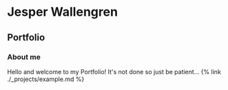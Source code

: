 # Jesper Wallengren
## Portfolio
### About me
Hello and welcome to my Portfolio! It's not done so just be patient...
{% link ./_projects/example.md %}
